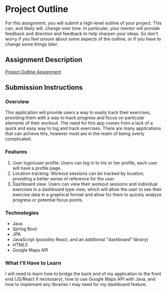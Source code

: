 # Project Outline
For this assignment, you will submit a high-level outline of your project. This can, and likely will, change over time. In particular, your mentor will provide feedback and direction and feedback to help sharpen your ideas. So don't worry if you feel unsure about some aspects of the outline, or if you have to change some things later.

## Assignment Description
[Project Outline Assignment](https://education.launchcode.org/liftoff/assignments/project-outline/)

## Submission Instructions

### Overview
This application will provide users a way to easily track their exercises, providing them with a way to track progress and focus on particular elements of their workout.
The need for this app comes from a lack of a quick and easy way to log and track exercises.  There are many applications that can achieve this, however most are in the realm of being overly complicated. 
### Features
1. User login/user profile: Users can log in to his or her profile, each user will have a profile page.
2. Location tracking: Workout sessions can be tracked by location, providing a better sense of reference for the user.
3. Dashboard view: Users can view their workout sessions and individual exercises in a dashboard type view, which will allow the user to see their exercise data in a graphical format and allow for them to quickly analyze progress or potential focus points. 
### Technologies
* Java
* Spring Boot
* JPA
* JavaScript (possibly React, and an additional "dashboard" library)
* HTML5
* Google Maps API


### What I'll Have to Learn
I will need to learn how to bridge the back end of my application to the front end (JS/React if necessary), how to use Google Maps API with Java, and how to implement any libraries I may need for my dashboard feature.